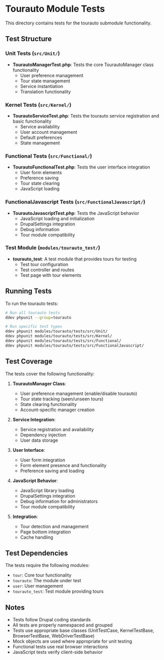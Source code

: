 # Tourauto Module Tests

This directory contains tests for the tourauto submodule functionality.

## Test Structure

### Unit Tests (`src/Unit/`)
- **TourautoManagerTest.php**: Tests the core TourautoManager class functionality
  - User preference management
  - Tour state management
  - Service instantiation
  - Translation functionality

### Kernel Tests (`src/Kernel/`)
- **TourautoServiceTest.php**: Tests the tourauto service registration and basic functionality
  - Service availability
  - User account management
  - Default preferences
  - State management

### Functional Tests (`src/Functional/`)
- **TourautoFunctionalTest.php**: Tests the user interface integration
  - User form elements
  - Preference saving
  - Tour state clearing
  - JavaScript loading

### FunctionalJavascript Tests (`src/FunctionalJavascript/`)
- **TourautoJavascriptTest.php**: Tests the JavaScript behavior
  - JavaScript loading and initialization
  - DrupalSettings integration
  - Debug information
  - Tour module compatibility

### Test Module (`modules/tourauto_test/`)
- **tourauto_test**: A test module that provides tours for testing
  - Test tour configuration
  - Test controller and routes
  - Test page with tour elements

## Running Tests

To run the tourauto tests:

```bash
# Run all tourauto tests
ddev phpunit --group=tourauto

# Run specific test types
ddev phpunit modules/tourauto/tests/src/Unit/
ddev phpunit modules/tourauto/tests/src/Kernel/
ddev phpunit modules/tourauto/tests/src/Functional/
ddev phpunit modules/tourauto/tests/src/FunctionalJavascript/
```

## Test Coverage

The tests cover the following functionality:

1. **TourautoManager Class**:
   - User preference management (enable/disable tourauto)
   - Tour state tracking (seen/unseen tours)
   - State clearing functionality
   - Account-specific manager creation

2. **Service Integration**:
   - Service registration and availability
   - Dependency injection
   - User data storage

3. **User Interface**:
   - User form integration
   - Form element presence and functionality
   - Preference saving and loading

4. **JavaScript Behavior**:
   - JavaScript library loading
   - DrupalSettings integration
   - Debug information for administrators
   - Tour module compatibility

5. **Integration**:
   - Tour detection and management
   - Page bottom integration
   - Cache handling

## Test Dependencies

The tests require the following modules:
- `tour`: Core tour functionality
- `tourauto`: The module under test
- `user`: User management
- `tourauto_test`: Test module providing tours

## Notes

- Tests follow Drupal coding standards
- All tests are properly namespaced and grouped
- Tests use appropriate base classes (UnitTestCase, KernelTestBase, BrowserTestBase, WebDriverTestBase)
- Mock objects are used where appropriate for unit testing
- Functional tests use real browser interactions
- JavaScript tests verify client-side behavior 